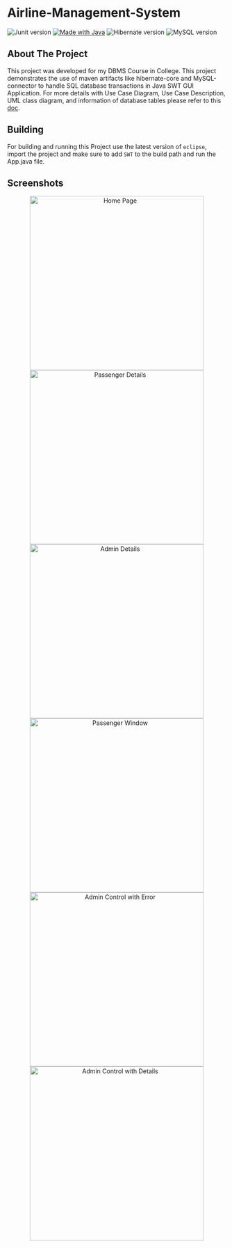 # Airline-Management-System

![Junit version](../assets/junit.svg?raw=true "Junit version")
[![Made with Java](https://forthebadge.com/images/badges/made-with-java.svg)](https://github.com/kingavatar/Airline-Management-System "Made with Java")
![Hibernate version](../assets/hibernate.svg?raw=true "Hibernate version")
![MySQL version](../assets/mysql.svg?raw=true "MySQL version")

## About The Project

This project was developed for my DBMS Course in College. This project demonstrates the use of maven artifacts like hibernate-core and MySQL-connector to handle SQL database transactions in Java SWT GUI Application. For more details with Use Case Diagram, Use Case Description, UML class diagram, and information of database tables please refer to this [doc](https://github.com/kingavatar/Airline-Management-System/blob/main/doc/DBMS%20Analysis%20System.pdf).

## Building

For building and running this Project use the latest version of `eclipse`, import the project and make sure to add `SWT` to the build path and run the App.java file.

## Screenshots

<p align="center">
<img alt="Home Page" title="Home Page" src="../assets/air.png?raw=true" width="400"/> <img alt="Passenger Details" title="Passenger Details" src="../assets/air1.png?raw=true" width="400"/><br/>
 <img alt="Admin Details" title="Admin Details" src="../assets/air2.png?raw=true" width="400"/> <img alt="Passenger Window" title="Passenger Window" src="../assets/air5.png?raw=true" width="400"/><br/>
 <img alt="Admin Control with Error" title="Admin Control with Error" src="../assets/air4.png?raw=true" width="400"/> <img alt="Admin Control with Details" title="Admin Control with Details" src="../assets/air6.png?raw=true" width="400"/><br/>
</p>

